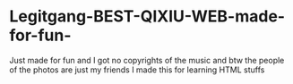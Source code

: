 # Legitgang-BEST-QIXIU-WEB-made-for-fun-
Just made for fun and I got no copyrights of the music and btw the people of the photos are just my friends I made this for learning HTML stuffs
